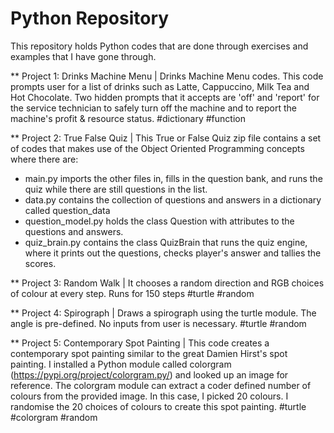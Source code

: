 # Python Repository

This repository holds Python codes that are done through exercises and examples that I have gone through. 

** Project 1: Drinks Machine Menu |
Drinks Machine Menu codes. This code prompts user for a list of drinks such as Latte, Cappuccino, Milk Tea and Hot Chocolate.
Two hidden prompts that it accepts are 'off' and 'report' for the service technician to safely turn off the machine and to report the machine's profit & resource status. #dictionary #function

** Project 2: True False Quiz | 
This True or False Quiz zip file contains a set of codes that makes use of the Object Oriented Programming concepts where there are:
- main.py imports the other files in, fills in the question bank, and runs the quiz while there are still questions in the list.
- data.py contains the collection of questions and answers in a dictionary called question_data
- question_model.py holds the class Question with attributes to the questions and answers.
- quiz_brain.py contains the class QuizBrain that runs the quiz engine, where it prints out the questions, checks player's answer and tallies the scores.

** Project 3: Random Walk | 
It chooses a random direction and RGB choices of colour at every step. Runs for 150 steps #turtle #random

** Project 4: Spirograph | 
Draws a spirograph using the turtle module. The angle is pre-defined. No inputs from user is necessary. #turtle #random

** Project 5: Contemporary Spot Painting | 
This code creates a contemporary spot painting similar to the great Damien Hirst's spot painting. 
I installed a Python module called colorgram (https://pypi.org/project/colorgram.py/) and looked up an image for reference. The colorgram module can extract a coder defined number of colours from the provided image. In this case, I picked 20 colours. 
I randomise the 20 choices of colours to create this spot painting. #turtle #colorgram #random
